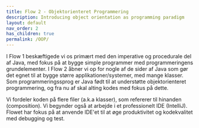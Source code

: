 ```yaml
---
title: Flow 2 - Objektorienteret Programmering
description: Introducing object orientation as programming paradigm
layout: default
nav_order: 2
has_children: true
permalink: /OOP/
---
```



I Flow 1 beskæftigede vi os primært med den imperative og procedurale del af Java, med fokus på at bygge simple programmer med programmeringens grundelementer. 
I Flow 2 åbner vi op for nogle af de sider af Java som gør det egnet til at bygge større applikationer/systemer, med mange klasser. 
Som programmeringssprog er Java født til at understøtte objektorienteret programmering, og fra nu af skal alting kodes med fokus på dette.


Vi fordeler koden på flere filer (a.k.a klasser), som refererer til hinanden (composition). 
Vi begynder også at arbejde i et professionelt IDE (IntelliJ). 
Flowet har fokus på at anvende IDE'et til at øge produktivitet og kodekvalitet med debugging og test.


